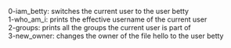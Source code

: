 0-iam_betty: switches the current user to the user betty   
1-who_am_i: prints the effective username of the current user   
2-groups: prints all the groups the current user is part of   
3-new_owner: changes the owner of the file hello to the user betty   
